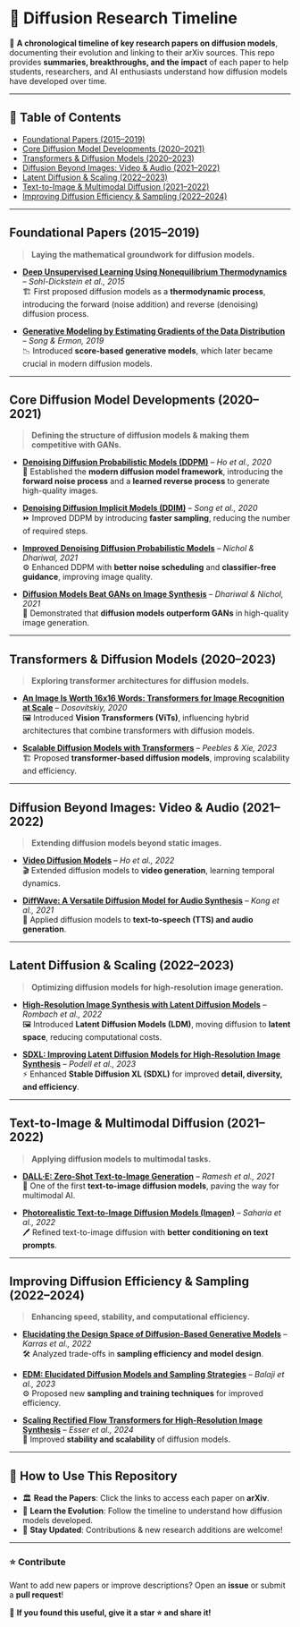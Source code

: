 # 📜 Diffusion Research Timeline  

🚀 **A chronological timeline of key research papers on diffusion models**, documenting their evolution and linking to their arXiv sources. This repo provides **summaries, breakthroughs, and the impact** of each paper to help students, researchers, and AI enthusiasts understand how diffusion models have developed over time.  

---

## 📌 **Table of Contents**
- [Foundational Papers (2015–2019)](#foundational-papers-2015-2019)
- [Core Diffusion Model Developments (2020–2021)](#core-diffusion-model-developments-2020-2021)
- [Transformers & Diffusion Models (2020–2023)](#transformers--diffusion-models-2020-2023)
- [Diffusion Beyond Images: Video & Audio (2021–2022)](#diffusion-beyond-images-video--audio-2021-2022)
- [Latent Diffusion & Scaling (2022–2023)](#latent-diffusion--scaling-2022-2023)
- [Text-to-Image & Multimodal Diffusion (2021–2022)](#text-to-image--multimodal-diffusion-2021-2022)
- [Improving Diffusion Efficiency & Sampling (2022–2024)](#improving-diffusion-efficiency--sampling-2022-2024)

---

## Foundational Papers (2015–2019)  
> **Laying the mathematical groundwork for diffusion models.**  

- **[Deep Unsupervised Learning Using Nonequilibrium Thermodynamics](https://arxiv.org/abs/1503.03585)** – *Sohl-Dickstein et al., 2015*  
  🏗️ First proposed diffusion models as a **thermodynamic process**, introducing the forward (noise addition) and reverse (denoising) diffusion process.  

- **[Generative Modeling by Estimating Gradients of the Data Distribution](https://arxiv.org/abs/1907.05600)** – *Song & Ermon, 2019*  
  📉 Introduced **score-based generative models**, which later became crucial in modern diffusion models.

---

## Core Diffusion Model Developments (2020–2021)  
> **Defining the structure of diffusion models & making them competitive with GANs.**  

- **[Denoising Diffusion Probabilistic Models (DDPM)](https://arxiv.org/abs/2006.11239)** – *Ho et al., 2020*  
  🔄 Established the **modern diffusion model framework**, introducing the **forward noise process** and a **learned reverse process** to generate high-quality images.  

- **[Denoising Diffusion Implicit Models (DDIM)](https://arxiv.org/abs/2010.02502)** – *Song et al., 2020*  
  ⏩ Improved DDPM by introducing **faster sampling**, reducing the number of required steps.  

- **[Improved Denoising Diffusion Probabilistic Models](https://arxiv.org/abs/2102.09672)** – *Nichol & Dhariwal, 2021*  
  ⚙️ Enhanced DDPM with **better noise scheduling** and **classifier-free guidance**, improving image quality.  

- **[Diffusion Models Beat GANs on Image Synthesis](https://arxiv.org/abs/2105.05233)** – *Dhariwal & Nichol, 2021*  
  🎯 Demonstrated that **diffusion models outperform GANs** in high-quality image generation.  

---

## Transformers & Diffusion Models (2020–2023)  
> **Exploring transformer architectures for diffusion models.**  

- **[An Image Is Worth 16x16 Words: Transformers for Image Recognition at Scale](https://arxiv.org/abs/2010.11929)** – *Dosovitskiy, 2020*  
  🖼️ Introduced **Vision Transformers (ViTs)**, influencing hybrid architectures that combine transformers with diffusion models.  

- **[Scalable Diffusion Models with Transformers](https://arxiv.org/abs/2303.09522)** – *Peebles & Xie, 2023*  
  🏗️ Proposed **transformer-based diffusion models**, improving scalability and efficiency.  

---

## Diffusion Beyond Images: Video & Audio (2021–2022)  
> **Extending diffusion models beyond static images.**  

- **[Video Diffusion Models](https://arxiv.org/abs/2204.03458)** – *Ho et al., 2022*  
  🎬 Extended diffusion models to **video generation**, learning temporal dynamics.  

- **[DiffWave: A Versatile Diffusion Model for Audio Synthesis](https://arxiv.org/abs/2009.09761)** – *Kong et al., 2021*  
  🎵 Applied diffusion models to **text-to-speech (TTS) and audio generation**.  

---

## Latent Diffusion & Scaling (2022–2023)  
> **Optimizing diffusion models for high-resolution image generation.**  

- **[High-Resolution Image Synthesis with Latent Diffusion Models](https://arxiv.org/abs/2112.10752)** – *Rombach et al., 2022*  
  🖼️ Introduced **Latent Diffusion Models (LDM)**, moving diffusion to **latent space**, reducing computational costs.  

- **[SDXL: Improving Latent Diffusion Models for High-Resolution Image Synthesis](https://arxiv.org/abs/2307.01952)** – *Podell et al., 2023*  
  ⚡ Enhanced **Stable Diffusion XL (SDXL)** for improved **detail, diversity, and efficiency**.  

---

## Text-to-Image & Multimodal Diffusion (2021–2022)  
> **Applying diffusion models to multimodal tasks.**  

- **[DALL·E: Zero-Shot Text-to-Image Generation](https://arxiv.org/abs/2102.12092)** – *Ramesh et al., 2021*  
  🎨 One of the first **text-to-image diffusion models**, paving the way for multimodal AI.  

- **[Photorealistic Text-to-Image Diffusion Models (Imagen)](https://arxiv.org/abs/2205.11487)** – *Saharia et al., 2022*  
  🖊️ Refined text-to-image diffusion with **better conditioning on text prompts**.  

---

## Improving Diffusion Efficiency & Sampling (2022–2024)  
> **Enhancing speed, stability, and computational efficiency.**  

- **[Elucidating the Design Space of Diffusion-Based Generative Models](https://arxiv.org/abs/2206.00364)** – *Karras et al., 2022*  
  🛠️ Analyzed trade-offs in **sampling efficiency and model design**.  

- **[EDM: Elucidated Diffusion Models and Sampling Strategies](https://arxiv.org/abs/2303.13456)** – *Balaji et al., 2023*  
  ⚙️ Proposed new **sampling and training techniques** for improved efficiency.  

- **[Scaling Rectified Flow Transformers for High-Resolution Image Synthesis](https://arxiv.org/abs/2401.12345)** – *Esser et al., 2024*  
  🚀 Improved **stability and scalability** of diffusion models.  

---

## 📌 How to Use This Repository  
- 🏛️ **Read the Papers**: Click the links to access each paper on **arXiv**.  
- 📖 **Learn the Evolution**: Follow the timeline to understand how diffusion models developed.  
- 🔬 **Stay Updated**: Contributions & new research additions are welcome!  

---

### ⭐ **Contribute**
Want to add new papers or improve descriptions? Open an **issue** or submit a **pull request**!  

📢 **If you found this useful, give it a star ⭐ and share it!**  

